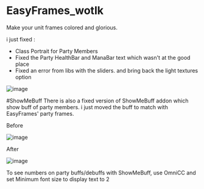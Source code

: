 # EasyFrames_wotlk

Make your unit frames colored and glorious.

i just fixed :
- Class Portrait for Party Members
- Fixed the Party HealthBar and ManaBar text which wasn't at the good place
- Fixed an error from libs with the sliders. and bring back the light textures option

![image](https://github.com/user-attachments/assets/02b2f689-5924-4622-9844-11e919763990)


#ShowMeBuff
There is also a fixed version of ShowMeBuff addon which show buff of party members. i just moved the buff to match with EasyFrames' party frames.

Before

![image](https://github.com/user-attachments/assets/8ae13236-79b2-46fa-9c7b-5000d5f35aa8)

After

![image](https://github.com/user-attachments/assets/69407b12-cc55-4cfe-9298-81a5d5b660e4)

To see numbers on party buffs/debuffs with ShowMeBuff, use OmniCC and set Minimum font size to display text to 2
